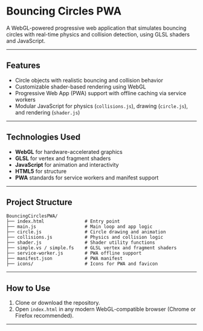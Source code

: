 # Bouncing Circles PWA

A WebGL-powered progressive web application that simulates bouncing circles with real-time physics and collision detection, using GLSL shaders and JavaScript.

---

## Features

- Circle objects with realistic bouncing and collision behavior
- Customizable shader-based rendering using WebGL
- Progressive Web App (PWA) support with offline caching via service workers
- Modular JavaScript for physics (`collisions.js`), drawing (`circle.js`), and rendering (`shader.js`)

---

## Technologies Used

- **WebGL** for hardware-accelerated graphics
- **GLSL** for vertex and fragment shaders
- **JavaScript** for animation and interactivity
- **HTML5** for structure
- **PWA** standards for service workers and manifest support

---

## Project Structure

```
BouncingCirclesPWA/
├── index.html               # Entry point
├── main.js                  # Main loop and app logic
├── circle.js                # Circle drawing and animation
├── collisions.js            # Physics and collision logic
├── shader.js                # Shader utility functions
├── simple.vs / simple.fs    # GLSL vertex and fragment shaders
├── service-worker.js        # PWA offline support
├── manifest.json            # PWA manifest
├── icons/                   # Icons for PWA and favicon
```

---

## How to Use

1. Clone or download the repository.
2. Open `index.html` in any modern WebGL-compatible browser (Chrome or Firefox recommended).

---